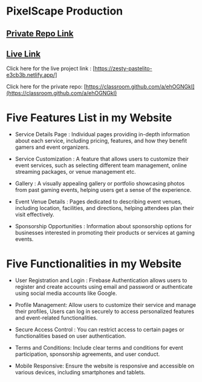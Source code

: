 # PixelScape Production

## [ Private Repo Link](https://classroom.github.com/a/ehOGNGkI)

## [ Live Link ](https://zesty-pastelito-e3cb3b.netlify.app/)

Click here for the live project link : [https://zesty-pastelito-e3cb3b.netlify.app/]

Click here for the private repo: [https://classroom.github.com/a/ehOGNGkI](https://classroom.github.com/a/ehOGNGkI)

# Five Features List in my Website

- Service Details Page : Individual pages providing in-depth information about each service, including pricing, features, and how they benefit gamers and event organizers.

- Service Customization : A feature that allows users to customize their event services, such as selecting different team management, online streaming packages, or venue management etc.

- Gallery : A visually appealing gallery or portfolio showcasing photos from past gaming events, helping users get a sense of the experience.

- Event Venue Details : Pages dedicated to describing event venues, including location, facilities, and directions, helping attendees plan their visit effectively.

- Sponsorship Opportunities : Information about sponsorship options for businesses interested in promoting their products or services at gaming events.


# Five Functionalities in my Website

- User Registration and Login : Firebase Authentication allows users to register and create accounts using email and password or authenticate using social media accounts like Google.

- Profile Management: Allow users to customize their service and manage their profiles, Users can log in securely to access personalized features and event-related functionalities.

- Secure Access Control : You can restrict access to certain pages or functionalities based on user authentication.

- Terms and Conditions: Include clear terms and conditions for event participation, sponsorship agreements, and user conduct.

- Mobile Responsive: Ensure the website is responsive and accessible on various devices, including smartphones and tablets.